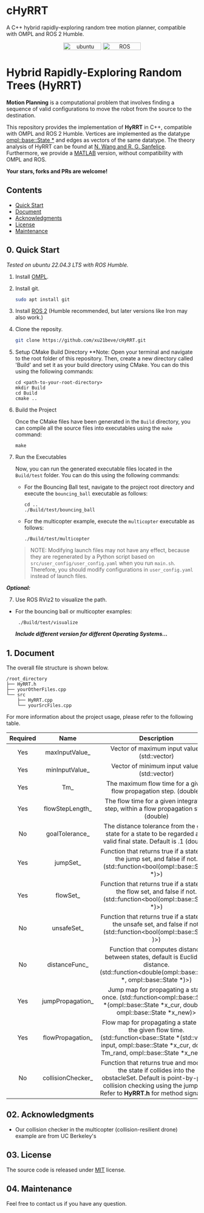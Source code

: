 # cHyRRT
A C++ hybrid rapidly-exploring random tree motion planner, compatible with OMPL and ROS 2 Humble.

<p align="center">
    <img width="100px" height="20px" src="https://img.shields.io/badge/Ubuntu-22.04-orange?logo=Ubuntu&Ubuntu-22.04"
        alt="ubuntu" />
    <img width="100px" height="20px" src="https://img.shields.io/badge/ROS-humble-blue?logo=ROS&ROS=humble" alt="ROS" />
</p>

# Hybrid Rapidly-Exploring Random Trees (HyRRT)

**Motion Planning** is a computational problem that involves finding a sequence of valid configurations to move the robot from the source to the destination. 

This repository provides the implementation of **HyRRT** in C++, compatible with OMPL and ROS 2 Humble. Vertices are implemented as the datatype [ompl::base::State *](https://ompl.kavrakilab.org/classompl_1_1base_1_1State.html) and edges as vectors of the same datatype. The theory analysis of HyRRT can be found at [N. Wang and R. G. Sanfelice](https://ieeexplore.ieee.org/document/9992444). Furthermore, we provide a [MATLAB](https://github.com/HybridSystemsLab/hybridRRT) version, without compatibility with OMPL and ROS.

**Your stars, forks and PRs are welcome!**

## Contents
- [Quick Start](#0)
- [Document](#1)
- [Acknowledgments](#2)
- [License](#3)
- [Maintenance](#4)

## <span id="0">0. Quick Start

*Tested on ubuntu 22.04.3 LTS with ROS Humble.*

1. Install [OMPL](https://ompl.kavrakilab.org/installation.html).

2. Install git.
    ```bash
    sudo apt install git
    ```

3. Install [ROS 2](https://docs.ros.org/en/humble/Installation.html) (Humble recommended, but later versions like Iron may also work.)

4. Clone the reposity.
    ```bash
    git clone https://github.com/xu21beve/cHyRRT.git
    ```


5. Setup CMake Build Directory
  **Note: 
   Open your terminal and navigate to the root folder of this repository. Then, create a new directory called 'Build' and set it as your build directory using CMake. You can do this using the following commands:
   ```
   cd <path-to-your-root-directory>
   mkdir Build
   cd Build
   cmake ..
   ```

2. Build the Project

   Once the CMake files have been generated in the `Build` directory, you can compile all the source files into executables using the `make` command:
   ```
   make
   ```

3. Run the Executables

   Now, you can run the generated executable files located in the `Build/test` folder. You can do this using the following commands:

   - For the Bouncing Ball test, navigate to the project root directory and execute the `bouncing_ball` executable as follows:
     ```
     cd ..
     ./Build/test/bouncing_ball
     ```

   - For the multicopter example, execute the `multicopter` executable as follows:
     ```
     ./Build/test/multicopter
     ```

    > NOTE: Modifying launch files may not have any effect, because they are regenerated by a Python script based on `src/user_config/user_config.yaml` when you run `main.sh`. Therefore, you should modify configurations in `user_config.yaml` instead of launch files.

***Optional:***

7. Use ROS RViz2 to visualize the path.

  - For the bouncing ball or multicopter examples:
    ```
     ./Build/test/visualize
    ```

    ***Include different version for different Operating Systems...***

## 1. <span id="1">Document

The overall file structure is shown below.
```
/root_directory
├── HyRRT.h
├── yourOtherFiles.cpp
└── src
    ├── HyRRT.cpp
    └── yourSrcFiles.cpp
```

For more information about the project usage, please refer to the following table.

| Required | Name | Description |
|:----:|:----:|:----:|
|Yes| maxInputValue_ | Vector of maximum input values (std::vector<double>)
|Yes| minInputValue_ | Vector of minimum input values (std::vector<double>)
|Yes| Tm_ | The maximum flow time for a given flow propagation step. (double)
|Yes| flowStepLength_ | The flow time for a given integration step, within a flow propagation step. (double)
|No| goalTolerance_ | The distance tolerance from the goal state for a state to be regarded as a valid final state. Default is .1 (double)
|Yes| jumpSet_ | Function that returns true if a state is in the jump set, and false if not. (std::function<bool(ompl::base::State *)>)
|Yes| flowSet_ | Function that returns true if a state is in the flow set, and false if not. (std::function<bool(ompl::base::State *)>)
|No| unsafeSet_ | Function that returns true if a state is in the unsafe set, and false if not. (std::function<bool(ompl::base::State )>)
|No| distanceFunc_ | Function that computes distance between states, default is Euclidean distance. (std::function<double(ompl::base::State *, ompl::base::State *)>)
|Yes| jumpPropagation_ | Jump map for propagating a state once. (std::function<ompl::base::State *(ompl::base::State *x_cur, double u, ompl::base::State *x_new)>
|Yes| flowPropagation_ | Flow map for propagating a state over the given flow time. (std::function<base::State *(std::vector<double> input, ompl::base::State *x_cur, double Tm_rand, ompl::base::State *x_new)>)
|No| collisionChecker_ | Function that returns true and modifies the state if collides into the obstacleSet. Default is point-by-point collision checking using the jump set. Refer to **HyRRT.h** for method signature. 

## <span id="2">02. Acknowledgments
* Our collision checker in the multicopter (collision-resilient drone) example are from UC Berkeley's 

## <span id="3">03. License

The source code is released under [MIT](https://www.mit.edu/~amini/LICENSE.md) license.

## <span id="4">04. Maintenance

Feel free to contact us if you have any question.

